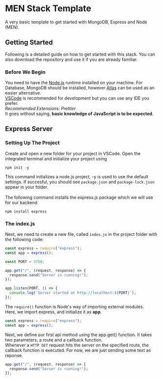# MEN Stack Template
A very basic template to get started with MongoDB, Express and Node (MEN).

## Getting Started
Following is a detailed guide on how to get started with this stack.
You can also download the repository and use it if you are already familiar.

### Before We Begin
You need to have the [Node.js](https://nodejs.org/en/) runtime installed on your machine. For Database, MongoDB should be installed, however [Atlas](https://www.mongodb.com/atlas/database) can be used as an easier alternative.<br />
[VSCode](https://code.visualstudio.com/download) is recommended for development but you can use any IDE you prefer.<br />
*Recommended Extensions: Prettier*<br />
It goes without saying, **basic knowledge of JavaScript is to be expected**.

## Express Server
### Setting Up The Project
Create and open a new folder for your project in VSCode.
Open the integrated terminal and initialize your project using
```
npm init -y
```
This command initializes a node.js project, -y is used to use the default settings.
If succesful, you should see `package.json` and `package-lock.json` appear in your folder.
<br />
<br />
The following command installs the express.js package which we will use for our backend
```
npm install express
```
### The index.js
Next, we need to create a new file, called `index.js` in the project folder with the following code:
```javascript
const express = require("express");
const app = express();

const PORT = 3769;

app.get("/", (request, response) => {
  response.send("Server is running!");
});

app.listen(PORT, () => {
  console.log(`Server started at http://localhost:${PORT}`);
});
```
The `require()` function is Node's way of importing external modules. <br />
Here, we import express, and initialize it as **app**. 
```javascript
const express = require("express");
const app = express();
```
Next, we define our first api method using the app.get() function. It takes two parameters, a route and a callback function.<br />
Whenever a `HTTP GET` request hits the server on the specified route, the callback function is executed. For now, we are just sending some text as reponse.
```javascript
app.get("/", (request, response) => {
  response.send("Server is running!");
});
```
